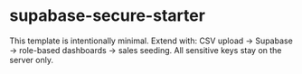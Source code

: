 # supabase-secure-starter
This template is intentionally minimal.  Extend with: CSV upload → Supabase → role-based dashboards → sales seeding.  All sensitive keys stay on the server only.
